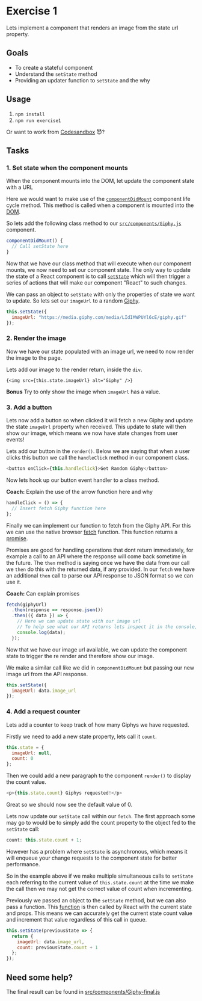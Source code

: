 # Exercise 1

Lets implement a component that renders an image from the state url property.

## Goals

- To create a stateful component
- Understand the `setState` method
- Providing an updater function to `setState` and the why

## Usage

1. `npm install`
2. `npm run exercise1`

Or want to work from [Codesandbox](https://codesandbox.io/s/8kxkj5987l) 😈?

## Tasks

### 1. Set state when the component mounts

When the component mounts into the DOM, let update the component state with a URL

Here we would want to make use of the [`componentDidMount`](https://reactjs.org/docs/react-component.html#componentdidmount) component life cycle method. This method is called when a component is mounted into the [DOM](https://developer.mozilla.org/en-US/docs/Web/API/Document_Object_Model/Introduction).

So lets add the following class method to our [`src/components/Giphy.js`](src/components/Giphy.js) component.

```javascript
componentDidMount() {
  // Call setState here
}
```

Now that we have our class method that will execute when our component mounts, we now need to set our component state. The only way to update the state of a React component is to call [`setState`](https://reactjs.org/docs/react-component.html#setstate) which will then trigger a series of actions that will make our component "React" to such changes.

We can pass an object to `setState` with only the properties of state we want to update. So lets set our `imageUrl` to a random [Giphy](http://giphy.com).

```javascript
this.setState({
  imageUrl: "https://media.giphy.com/media/LIdIMWPUYl6cE/giphy.gif"
});
```

### 2. Render the image

Now we have our state populated with an image url, we need to now render the image to the page.

Lets add our image to the render return, inside the `div`.

```javascipt
{<img src={this.state.imageUrl} alt="Giphy" />}
```

**Bonus** Try to only show the image when `imageUrl` has a value.

### 3. Add a button

Lets now add a button so when clicked it will fetch a new Giphy and update the state `imageUrl` property when received. This update to state will then show our image, which means we now have state changes from user events!

Lets add our button in the `render()`. Below we are saying that when a user clicks this button we call the `handleClick` method in our component class.

```javascript
<button onClick={this.handleClick}>Get Random Giphy</button>
```

Now lets hook up our button event handler to a class method.

**Coach:** Explain the use of the arrow function here and why

```javascript
handleClick = () => {
  // Insert fetch Giphy function here
};
```

Finally we can implement our function to fetch from the Giphy API. For this we can use the native browser [fetch](https://developer.mozilla.org/en-US/docs/Web/API/Fetch_API/Using_Fetch) function. This function returns a [promise](https://developer.mozilla.org/en-US/docs/Web/JavaScript/Reference/Global_Objects/Promise).

Promises are good for handling operations that dont return immediately, for example a call to an API where the response will come back sometime in the future. The `then` method is saying once we have the data from our call we `then` do this with the returned data, if any provided. In our `fetch` we have an additional `then` call to parse our API response to JSON format so we can use it.

**Coach:** Can explain promises

```javascript
fetch(giphyUrl)
  .then(response => response.json())
  .then(({ data }) => {
    // Here we can update state with our image url
    // To help see what our API returns lets inspect it in the console, ask the coach!
    console.log(data);
  });
```

Now that we have our image url available, we can update the component state to trigger the re render and therefore show our image.

We make a similar call like we did in `componentDidMount` but passing our new image url from the API response.

```javascript
this.setState({
  imageUrl: data.image_url
});
```

### 4. Add a request counter

Lets add a counter to keep track of how many Giphys we have requested.

Firstly we need to add a new state property, lets call it `count`.

```javascript
this.state = {
  imageUrl: null,
  count: 0
};
```

Then we could add a new paragraph to the component `render()` to display the count value.

```javascript
<p>{this.state.count} Giphys requested!</p>
```

Great so we should now see the default value of 0.

Lets now update our `setState` call within our `fetch`. The first approach some may go to would be to simply add the count property to the object fed to the `setState` call:

```javascript
count: this.state.count + 1;
```

However has a problem where `setState` is asynchronous, which means it will enqueue your change requests to the component state for better performance.

So in the example above if we make multiple simultaneous calls to `setState` each referring to the current value of `this.state.count` at the time we make the call then we may not get the correct value of count when incrementing.

Previously we passed an object to the `setState` method, but we can also pass a function. This [function](https://reactjs.org/docs/react-component.html#setstate) is then called by React with the current state and props. This means we can accurately get the current state count value and increment that value regardless of this call in queue.

```javascript
this.setState(previousState => {
  return {
    imageUrl: data.image_url,
    count: previousState.count + 1
  };
});
```

## Need some help?

The final result can be found in [src/components/Giphy-final.js](src/components/Giphy-final.js)
